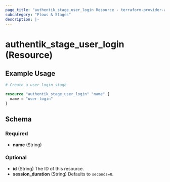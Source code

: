 ```yaml
---
page_title: "authentik_stage_user_login Resource - terraform-provider-authentik"
subcategory: "Flows & Stages"
description: |-
---
```


# authentik_stage_user_login (Resource)

## Example Usage

```terraform
# Create a user login stage

resource "authentik_stage_user_login" "name" {
  name = "user-login"
}
```

<!-- schema generated by tfplugindocs -->
## Schema

### Required

- **name** (String)

### Optional

- **id** (String) The ID of this resource.
- **session_duration** (String) Defaults to `seconds=0`.
